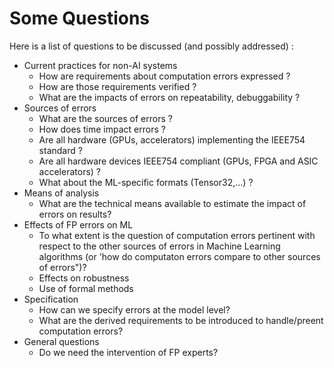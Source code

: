 # Some Questions
Here is a list of questions to be discussed (and possibly addressed) :
- Current practices for non-AI systems
    - How are requirements about computation errors expressed ?
    - How are those requirements verified ?
    - What are the impacts of errors on repeatability, debuggability ?
- Sources of errors
    - What are the sources of errors ?
    - How does time impact errors ?
    - Are all hardware (GPUs, accelerators) implementing the IEEE754 standard ?
    - Are all hardware devices IEEE754 compliant (GPUs, FPGA and ASIC accelerators) ?
    - What about the ML-specific formats (Tensor32,...) ?
- Means of analysis 
    - What are the technical means available to estimate the impact of errors on results?
- Effects of FP errors on ML
    - To what extent is the question of computation errors pertinent with respect to the other sources of errors in Machine Learning algorithms (or 'how do computaton errors compare to other sources of errors")?
    - Effects on robustness
    - Use of formal methods
- Specification
    - How can we specify errors at the model level?
    - What are the derived requirements to be introduced to handle/preent computation errors?
- General questions
    - Do we need the intervention of FP experts?
